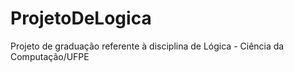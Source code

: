 # ProjetoDeLogica
Projeto de graduação referente à disciplina de Lógica - Ciência da Computação/UFPE
